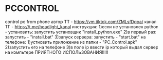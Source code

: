 # PCCONTROL
control pc from phone
автор ТТ - https://vm.tiktok.com/ZMLsfDqoa/
канал ТГ - https://t.me/headlight_kanal
инструкция:
1)если не установлен python - установить:
    запустить установщик "install_python.exe"
2)в первый раз:
    запустить - "install.bat"
3)запуск сервера:
    запустить - "start.bat"
на телефоне:
1)устновить приложение из папки - "PC_Control.apk"
2)запустить его на телефоне
3)в поле ip ввести ip который выдал сервер на компьтере
ПРИЯТНОГО ИСПОЛЬЗОВАНИЯ!!!!!

